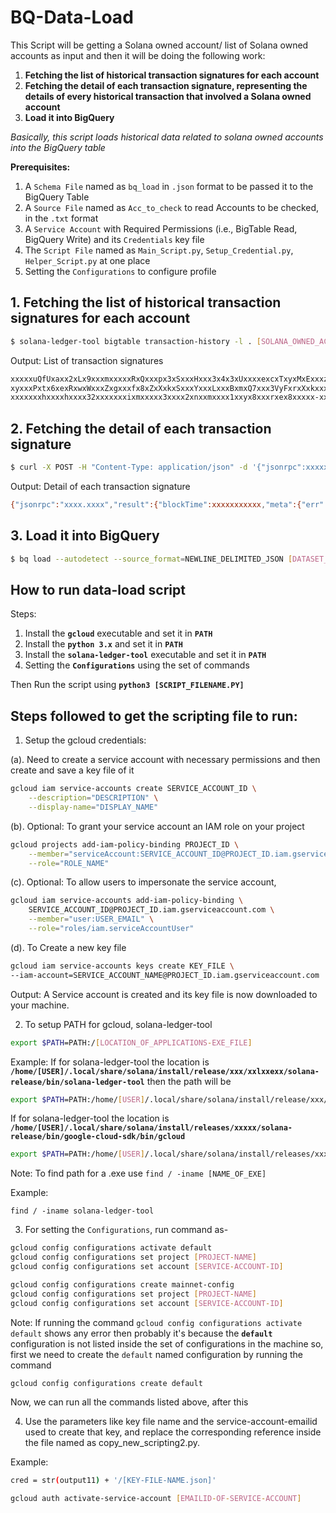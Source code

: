 # BQ-Data-Load

This Script will be getting a Solana owned account/ list of Solana owned accounts as input and then it will be doing the following work:
1. **Fetching the list of historical transaction signatures for each account**
2. **Fetching the detail of each transaction signature, representing the details of every historical transaction that involved a Solana owned account**
3. **Load it into BigQuery**

_Basically, this script loads historical data related to solana owned accounts into the BigQuery table_


**Prerequisites:**
1. A `Schema File` named as `bq_load` in `.json` format to be passed it to the BigQuery Table
2. A `Source File` named as `Acc_to_check` to read Accounts to be checked, in the `.txt` format
3. A `Service Account` with Required Permissions (i.e., BigTable Read, BigQuery Write) and its `Credentials` key file
4. The `Script File` named as `Main_Script.py`, `Setup_Credential.py`, `Helper_Script.py` at one place
5. Setting the `Configurations` to configure profile

## 1. Fetching the list of historical transaction signatures for each account

```bash
$ solana-ledger-tool bigtable transaction-history -l . [SOLANA_OWNED_ACCOUNT]
```

Output: List of transaction signatures 

```bash
xxxxxuQfUxaxx2xLx9xxxmxxxxxRxQxxxpx3xSxxxHxxx3x4x3xUxxxxexcxTxyxMxExxxzx
xyxxxPxtx6xexRxwxWxxxZxgxxxfx8xZxXxkxSxxxYxxxLxxxBxmxQ7xxx3VyFxrxXxkxxxx
xxxxxxxhxxxxhxxxx32xxxxxxxixmxxxxx3xxxx2xnxxmxxxx1xxyx8xxxrxex8xxxxx-xxx
```
## 2. Fetching the detail of each transaction signature

```bash
$ curl -X POST -H "Content-Type: application/json" -d '{"jsonrpc":xxxxxx, "id":xxxxx, "method":"getConfirmedTransaction", "params":["[TRANSACTION_SIGNATURE]","json"]}' https://api.mainnet-beta.solana.com
```

Output: Detail of each transaction signature

```bash
{"jsonrpc":"xxxx.xxxx","result":{"blockTime":xxxxxxxxxxx,"meta":{"err":xxxxxxx,"fee":xxxxxx,"innerInstructions":[],"logMessages":["Program xxxxxxxxxxxxxxxx invoke [x]","Program xxxxxxxxxxxx success"],"postBalances":[xxxx,xxxxx,xxxx],"postTokenBalances":[],"preBalances":[xxxx,xxxx,xxxx],"preTokenBalances":[],"rewards":[],"status":{xxx:xxx}},"slot":xxxx,"transaction":{"message":{"accountKeys":[xxx,xxxx,xxxx],"header":{"numReadonlySignedAccounts":xxx,"numReadonlyUnsignedAccounts":xxxx,"numRequiredSignatures":xxxx},"instructions":[{"accounts":[xxxxx,xxxxx],"data":xxxxxxxx,"programIdIndex":xxxxxxx}],"recentBlockhash":xxxxxxxxxxxxxxxxxxxxxx},"signatures":[xxxxxxxxxxxxxxxxxxxxxxxxxxxxx]}},"id":xxxx}
```

## 3. Load it into BigQuery

```bash
$ bq load --autodetect --source_format=NEWLINE_DELIMITED_JSON [DATASET_NAME].[BIG_QUERY_TABLE_NAME] [SOURCE_FILE_LOCATION.json] .[SCHEMA_FILE_LOCATION.json]
```

## How to run data-load script 

Steps:
1. Install the **`gcloud`** executable and set it in **`PATH`**
2. Install the **`python 3.x`** and set it in **`PATH`**
3. Install the **`solana-ledger-tool`** executable and set it in **`PATH`**
4. Setting the **`Configurations`** using the set of commands

Then Run the script using **`python3 [SCRIPT_FILENAME.PY]`**

## Steps followed to get the scripting file to run: 

1. Setup the gcloud credentials:

(a). Need to create a service account with necessary permissions and then create and save a key file of it
```bash
gcloud iam service-accounts create SERVICE_ACCOUNT_ID \
    --description="DESCRIPTION" \
    --display-name="DISPLAY_NAME"
````

(b). Optional: To grant your service account an IAM role on your project

```bash
gcloud projects add-iam-policy-binding PROJECT_ID \
    --member="serviceAccount:SERVICE_ACCOUNT_ID@PROJECT_ID.iam.gserviceaccount.com" \
    --role="ROLE_NAME"
```

(c). Optional: To allow users to impersonate the service account,

```bash
gcloud iam service-accounts add-iam-policy-binding \
    SERVICE_ACCOUNT_ID@PROJECT_ID.iam.gserviceaccount.com \
    --member="user:USER_EMAIL" \
    --role="roles/iam.serviceAccountUser"
```
(d). To Create a new key file
```bash
gcloud iam service-accounts keys create KEY_FILE \ 
--iam-account=SERVICE_ACCOUNT_NAME@PROJECT_ID.iam.gserviceaccount.com
```

Output: A Service account is created and its key file is now downloaded to your machine.

2. To setup PATH for gcloud, solana-ledger-tool

```bash
export $PATH=PATH:/[LOCATION_OF_APPLICATIONS-EXE_FILE]
```
Example:
If for solana-ledger-tool the location is **`/home/[USER]/.local/share/solana/install/release/xxx/xxlxxexx/solana-release/bin/solana-ledger-tool`** then the path will be
```bash
export $PATH=PATH:/home/[USER]/.local/share/solana/install/release/xxx/xxlxxexx/solana-release/bin
```
If for solana-ledger-tool the location is **`/home/[USER]/.local/share/solana/install/releases/xxxxx/solana-release/bin/google-cloud-sdk/bin/gcloud`**
```bash
export $PATH=PATH:/home/[USER]/.local/share/solana/install/releases/xxxxx/solana-release/bin/google-cloud-sdk/bin
```
Note:
To find path for a .exe use `find / -iname [NAME_OF_EXE]`

Example:

`find / -iname solana-ledger-tool`

3. For setting the `Configurations`, run command as-
```bash
gcloud config configurations activate default
gcloud config configurations set project [PROJECT-NAME]
gcloud config configurations set account [SERVICE-ACCOUNT-ID]
```
```bash
gcloud config configurations create mainnet-config
gcloud config configurations set project [PROJECT-NAME]
gcloud config configurations set account [SERVICE-ACCOUNT-ID]
```
Note:
If running the command `gcloud config configurations activate default` shows any error then probably it's because the **`default`** configuration is not listed inside the set of configurations in the machine so, first we need to create the `default` named configuration by running the command
```bash
gcloud config configurations create default
```
Now, we can run all the commands listed above, after this

4. Use the parameters like key file name and the service-account-emailid used to create that key, and replace the corresponding reference inside the file named as copy_new_scripting2.py.

Example:

```bash
cred = str(output11) + '/[KEY-FILE-NAME.json]'
```
```bash
gcloud auth activate-service-account [EMAILID-OF-SERVICE-ACCOUNT]
```
